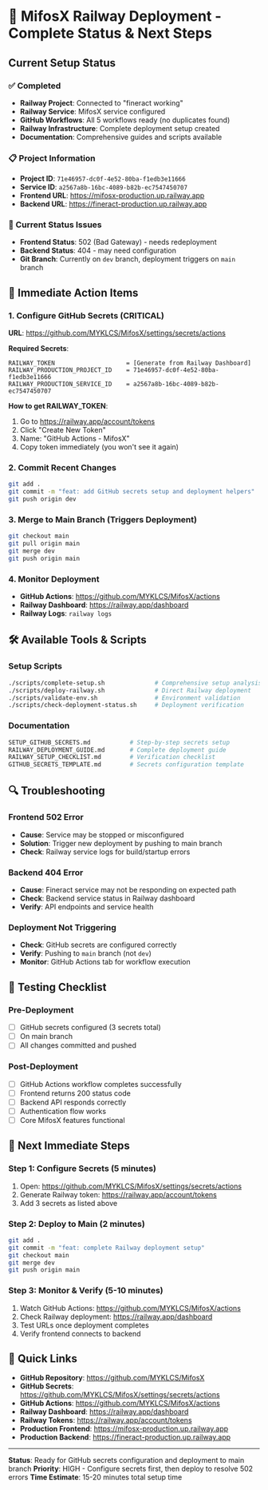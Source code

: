 # 🚀 MifosX Railway Deployment - Complete Status & Next Steps

## Current Setup Status

### ✅ Completed

- **Railway Project**: Connected to "fineract working"
- **Railway Service**: MifosX service configured
- **GitHub Workflows**: All 5 workflows ready (no duplicates found)
- **Railway Infrastructure**: Complete deployment setup created
- **Documentation**: Comprehensive guides and scripts available

### 📋 Project Information

- **Project ID**: `71e46957-dc0f-4e52-80ba-f1edb3e11666`
- **Service ID**: `a2567a8b-16bc-4089-b82b-ec7547450707`
- **Frontend URL**: https://mifosx-production.up.railway.app
- **Backend URL**: https://fineract-production.up.railway.app

### 🔄 Current Status Issues

- **Frontend Status**: 502 (Bad Gateway) - needs redeployment
- **Backend Status**: 404 - may need configuration
- **Git Branch**: Currently on `dev` branch, deployment triggers on `main` branch

## 🎯 Immediate Action Items

### 1. Configure GitHub Secrets (CRITICAL)

**URL**: https://github.com/MYKLCS/MifosX/settings/secrets/actions

**Required Secrets**:

```
RAILWAY_TOKEN                    = [Generate from Railway Dashboard]
RAILWAY_PRODUCTION_PROJECT_ID    = 71e46957-dc0f-4e52-80ba-f1edb3e11666
RAILWAY_PRODUCTION_SERVICE_ID    = a2567a8b-16bc-4089-b82b-ec7547450707
```

**How to get RAILWAY_TOKEN**:

1. Go to https://railway.app/account/tokens
2. Click "Create New Token"
3. Name: "GitHub Actions - MifosX"
4. Copy token immediately (you won't see it again)

### 2. Commit Recent Changes

```bash
git add .
git commit -m "feat: add GitHub secrets setup and deployment helpers"
git push origin dev
```

### 3. Merge to Main Branch (Triggers Deployment)

```bash
git checkout main
git pull origin main
git merge dev
git push origin main
```

### 4. Monitor Deployment

- **GitHub Actions**: https://github.com/MYKLCS/MifosX/actions
- **Railway Dashboard**: https://railway.app/dashboard
- **Railway Logs**: `railway logs`

## 🛠️ Available Tools & Scripts

### Setup Scripts

```bash
./scripts/complete-setup.sh              # Comprehensive setup analysis
./scripts/deploy-railway.sh              # Direct Railway deployment
./scripts/validate-env.sh                # Environment validation
./scripts/check-deployment-status.sh     # Deployment verification
```

### Documentation

```bash
SETUP_GITHUB_SECRETS.md           # Step-by-step secrets setup
RAILWAY_DEPLOYMENT_GUIDE.md       # Complete deployment guide
RAILWAY_SETUP_CHECKLIST.md        # Verification checklist
GITHUB_SECRETS_TEMPLATE.md        # Secrets configuration template
```

## 🔍 Troubleshooting

### Frontend 502 Error

- **Cause**: Service may be stopped or misconfigured
- **Solution**: Trigger new deployment by pushing to main branch
- **Check**: Railway service logs for build/startup errors

### Backend 404 Error

- **Cause**: Fineract service may not be responding on expected path
- **Check**: Backend service status in Railway dashboard
- **Verify**: API endpoints and service health

### Deployment Not Triggering

- **Check**: GitHub secrets are configured correctly
- **Verify**: Pushing to `main` branch (not `dev`)
- **Monitor**: GitHub Actions tab for workflow execution

## 🚦 Testing Checklist

### Pre-Deployment

- [ ] GitHub secrets configured (3 secrets total)
- [ ] On main branch
- [ ] All changes committed and pushed

### Post-Deployment

- [ ] GitHub Actions workflow completes successfully
- [ ] Frontend returns 200 status code
- [ ] Backend API responds correctly
- [ ] Authentication flow works
- [ ] Core MifosX features functional

## 🎯 Next Immediate Steps

### Step 1: Configure Secrets (5 minutes)

1. Open: https://github.com/MYKLCS/MifosX/settings/secrets/actions
2. Generate Railway token: https://railway.app/account/tokens
3. Add 3 secrets as listed above

### Step 2: Deploy to Main (2 minutes)

```bash
git add .
git commit -m "feat: complete Railway deployment setup"
git checkout main
git merge dev
git push origin main
```

### Step 3: Monitor & Verify (5-10 minutes)

1. Watch GitHub Actions: https://github.com/MYKLCS/MifosX/actions
2. Check Railway deployment: https://railway.app/dashboard
3. Test URLs once deployment completes
4. Verify frontend connects to backend

## 🔗 Quick Links

- **GitHub Repository**: https://github.com/MYKLCS/MifosX
- **GitHub Secrets**: https://github.com/MYKLCS/MifosX/settings/secrets/actions
- **GitHub Actions**: https://github.com/MYKLCS/MifosX/actions
- **Railway Dashboard**: https://railway.app/dashboard
- **Railway Tokens**: https://railway.app/account/tokens
- **Production Frontend**: https://mifosx-production.up.railway.app
- **Production Backend**: https://fineract-production.up.railway.app

---

**Status**: Ready for GitHub secrets configuration and deployment to main branch
**Priority**: HIGH - Configure secrets first, then deploy to resolve 502 errors
**Time Estimate**: 15-20 minutes total setup time
